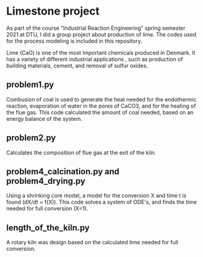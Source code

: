 # Limestone project

As part of the course "Industrial Reaction Engineering" spring semester 2021 at DTU, I did a group project about production of lime. The codes used for the process modeling is included in this repository.

Lime (CaO) is one of the most important chemicals produced in Denmark. It has a variety of different industrial applications , such as production of building materials, cement, and removal of sulfur oxides.

## problem1.py
Combusion of coal is used to generate the heat needed for the endothermic reaction, evaporation of water in the pores of CaCO3, and for the heating of the flue gas. This code calculated the amount of coal needed, based on an energy balance of the system.

## problem2.py
Calculates the composition of flue gas at the exit of the kiln.

## problem4_calcination.py and problem4_drying.py
Using a shrinking core model, a model for the conversion X and time t is found (dX/dt = f(X)). This code solves a system of ODE's, and finds the time needed for full conversion (X=1).

## length_of_the_kiln.py
A rotary kiln was design based on the calculated time needed for full conversion.


